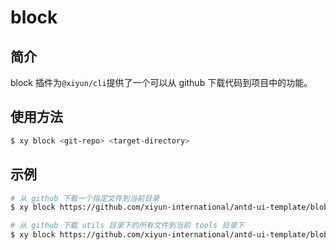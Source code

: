 # block

## 简介
block 插件为`@xiyun/cli`提供了一个可以从 github 下载代码到项目中的功能。

## 使用方法

```bash
$ xy block <git-repo> <target-directory>
```

## 示例

```bash
# 从 github 下载一个指定文件到当前目录
$ xy block https://github.com/xiyun-international/antd-ui-template/blob/master/src/utils/http.js

# 从 github 下载 utils 目录下的所有文件到当前 tools 目录下
$ xy block https://github.com/xiyun-international/antd-ui-template/blob/master/src/utils ./tools
```
